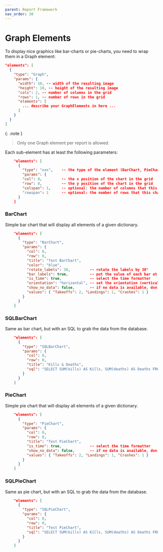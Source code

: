 ```yaml
---
parent: Report Framework
nav_order: 30
---
```


# Graph Elements

To display nice graphics like bar-charts or pie-charts, you need to wrap them in a Graph element:

```json
"elements": [
  {
    "type": "Graph",
    "params": {
      "width": 10, -- width of the resulting image
      "height": 10, -- height of the resulting image
      "cols": 2, -- number of columns in the grid
      "rows": 1, -- number of rows in the grid
      "elements": [
        ... describe your GraphElements in here ...
      ]
    }
  }      
]
```

{: .note }
> Only one Graph element per report is allowed.

Each sub-element has at least the following parameters:

```json
    "elements": [
      {
        "type": "xxx",    -- the type of the element (BarChart, PieChart, etc.)
        "params": {
        "col": 0,         -- the x position of the chart in the grid
        "row": 0,         -- the y position of the chart in the grid
        "colspan": 1,     -- optional: the number of columns that this chart uses
        "rowspan": 1      -- optional: the number of rows that this chart uses
      }
    ]
```

### BarChart

Simple bar chart that will display all elements of a given dictionary.

```json
    "elements": [
      {
        "type": "BarChart",
        "params": {
          "col": 0,
          "row": 0,
          "title": "Test BarChart",
          "color": "blue",
          "rotate_labels": 30,         -- rotate the labels by 30°        
          "bar_labels": true,          -- put the value of each bar at the top
          "is_time": true,             -- select the time formatter
          "orientation": "horizontal", -- set the orientation (vertical is default)
          "show_no_data": false,       -- if no data is available, don't display "No data available." but nothing
          "values": { "Takeoffs": 2, "Landings": 1, "Crashes": 1 }
        }
      }
    ]
```

### SQLBarChart

Same as bar chart, but with an SQL to grab the data from the database.

```json
    "elements": [
      {
        "type": "SQLBarChart",
        "params": {
          "col": 0,
          "row": 0,
          "title": "Kills & Deaths",
          "sql": "SELECT SUM(kills) AS Kills, SUM(deaths) AS Deaths FROM statistics WHERE player_ucid = %(ucid)s"
        }
      }
    ]
```

### PieChart

Simple pie chart that will display all elements of a given dictionary.

```json
    "elements": [
      {
        "type": "PieChart",
        "params": {
          "col": 0,
          "row": 0,
          "title": "Test PieChart",
          "is_time": true,             -- select the time formatter
          "show_no_data": false,       -- if no data is available, don't display "No data available." but nothing
          "values": { "Takeoffs": 2, "Landings": 1, "Crashes": 1 }
        }
      }
    ]
```

### SQLPieChart

Same as pie chart, but with an SQL to grab the data from the database.

```json
    "elements": [
      {
        "type": "SQLPieChart",
        "params": {
          "col": 0,
          "row": 0,
          "title": "Test PieChart",
          "sql": "SELECT SUM(kills) AS Kills, SUM(deaths) AS Deaths FROM statistics WHERE player_ucid = %(ucid)s"
        }
      }
    ]
```
